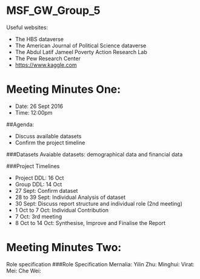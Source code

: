 # MSF_GW_Group_5


Useful websites:
- The HBS dataverse
- The American Journal of Political Science dataverse 
- The Abdul Latif Jameel Poverty Action Research Lab 
- The Pew Research Center
- https://www.kaggle.com

# Meeting Minutes One:
- Date: 26 Sept 2016
- Time: 12:00pm

##Agenda:
+ Discuss available datasets 
+ Confirm the project timeline


###Datasets
Avaiable datasets: demographical data and financial data

###Project Timelines
+ Project DDL: 16 Oct
+ Group DDL: 14 Oct
+ 27 Sept: Confirm dataset
+ 28 to 39 Sept: Individual Analysis of dataset
+ 30 Sept: Discuss report structure and individual role (2nd meeting)
+ 1 Oct to 7 Oct: Individual Contribution
+ 7 Oct: 3rd meeting
+ 8 Oct to 14 Oct: Synthesise, Improve and Finalise the Report

# Meeting Minutes Two:
Role specification
###Role Specification
Mernalia:
Yilin Zhu: 
Minghui:
Virat:
Mei:
Che Wei: 


